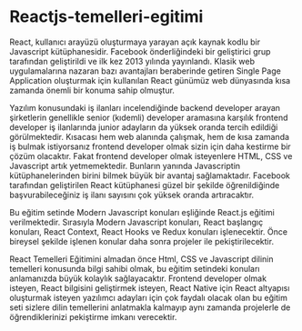 # Reactjs-temelleri-egitimi
React, kullanıcı arayüzü oluşturmaya yarayan açık kaynak kodlu bir Javascript kütüphanesidir. Facebook önderliğindeki bir geliştirici grup tarafından geliştirildi ve ilk kez 2013 yılında yayınlandı. Klasik web uygulamalarına nazaran bazı avantajları beraberinde getiren Single Page Application oluşturmak için kullanılan React günümüz web dünyasında kısa zamanda önemli bir konuma sahip olmuştur.

Yazılım konusundaki iş ilanları incelendiğinde backend developer arayan şirketlerin genellikle senior (kıdemli) developer aramasına karşılık frontend developer iş ilanlarında junior adayların da yüksek oranda tercih edildiği görülmektedir. Kısacası hem web alanında çalışmak, hem de kısa zamanda iş bulmak istiyorsanız frontend developer olmak sizin için daha kestirme bir çözüm olacaktır.  Fakat frontend developer olmak isteyenlere HTML, CSS ve Javascript artık yetmemektedir. Bunların yanında Javascriptin kütüphanelerinden birini bilmek büyük bir avantaj sağlamaktadır. Facebook tarafından geliştirilen React kütüphanesi güzel bir şekilde öğrenildiğinde başvurabileceğiniz iş ilanı sayısını çok yüksek oranda artıracaktır.

Bu eğitim setinde Modern Javascript konuları eşliğinde React.js eğitimi verilmektedir. Sırasıyla Modern Javascript konuları, React başlangıç konuları, React Context, React Hooks ve Redux konuları işlenecektir. Önce bireysel şekilde işlenen konular daha sonra projeler ile pekiştirilecektir.

React Temelleri Eğitimini almadan önce Html, CSS ve Javascript dilinin temelleri konusunda bilgi sahibi olmak, bu eğitim setindeki konuları anlamanızda büyük kolaylık sağlayacaktır. Frontend developer olmak isteyen, React bilgisini geliştirmek isteyen, React Native için React altyapısı oluşturmak isteyen yazılımcı adayları için çok faydalı olacak olan bu eğitim seti sizlere dilin temellerini anlatmakla kalmayıp aynı zamanda projelerle de öğrendiklerinizi pekiştirme imkanı verecektir.
